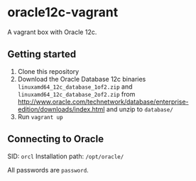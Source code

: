 # oracle12c-vagrant
A vagrant box with Oracle 12c.

## Getting started
1. Clone this repository
2. Download the Oracle Database 12c binaries `linuxamd64_12c_database_1of2.zip` and `linuxamd64_12c_database_2of2.zip`
from http://www.oracle.com/technetwork/database/enterprise-edition/downloads/index.html and unzip to `database/`
3. Run `vagrant up`

## Connecting to Oracle
SID: `orcl`
Installation path: `/opt/oracle/`

All passwords are `password`.
